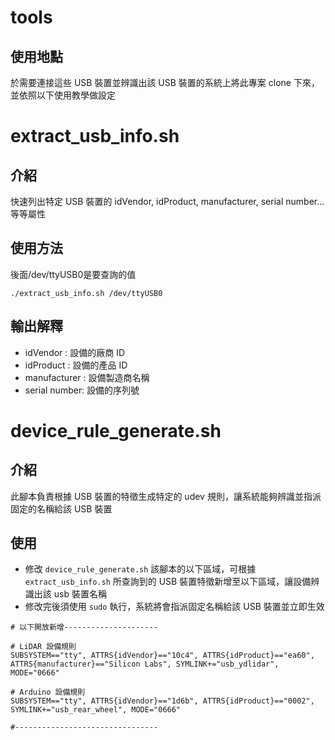 # tools
## 使用地點
於需要連接這些 USB 裝置並辨識出該 USB 裝置的系統上將此專案 clone 下來，並依照以下使用教學做設定
# extract_usb_info.sh
## 介紹
快速列出特定 USB 裝置的 idVendor, idProduct, manufacturer, serial number...等等屬性
## 使用方法
後面/dev/ttyUSB0是要查詢的值
```
./extract_usb_info.sh /dev/ttyUSB0
```
## 輸出解釋
- idVendor : 設備的廠商 ID
- idProduct : 設備的產品 ID
- manufacturer : 設備製造商名稱
- serial number: 設備的序列號
# device_rule_generate.sh
## 介紹
此腳本負責根據 USB 裝置的特徵生成特定的 udev 規則，讓系統能夠辨識並指派固定的名稱給該 USB 裝置
## 使用
- 修改 `device_rule_generate.sh` 該腳本的以下區域，可根據 `extract_usb_info.sh` 所查詢到的 USB 裝置特徵新增至以下區域，讓設備辨識出該 usb 裝置名稱
- 修改完後須使用 `sudo` 執行，系統將會指派固定名稱給該 USB 裝置並立即生效

```
# 以下開放新增---------------------

# LiDAR 設備規則
SUBSYSTEM=="tty", ATTRS{idVendor}=="10c4", ATTRS{idProduct}=="ea60", ATTRS{manufacturer}=="Silicon Labs", SYMLINK+="usb_ydlidar", MODE="0666"

# Arduino 設備規則
SUBSYSTEM=="tty", ATTRS{idVendor}=="1d6b", ATTRS{idProduct}=="0002", SYMLINK+="usb_rear_wheel", MODE="0666"

#--------------------------------
```
